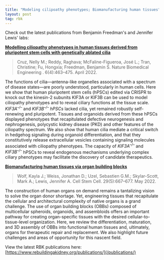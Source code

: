 ```yaml
---
title: "Modeling cilipoathy phenotypes; Biomanufacturing human tissues"
layout: post
tag: rbk
---
```


Check out the latest publications from Benjamin Freedman's and Jennifer Lewis' labs:

[**Modelling ciliopathy phenotypes in human tissues derived from pluripotent stem cells with genetically ablated cilia**](https://www.nature.com/articles/s41551-022-00880-8)
>Cruz, Nelly M.; Reddy, Raghava; McFaline-Figueroa, José L.; Tran, Christine; Fu, Hongxia; Freedman, Benjamin S. Nature Biomedical Engineering . 6(4):463–475. April 2022.

The functions of cilia—antenna-like organelles associated with a spectrum of disease states—are poorly understood, particularly in human cells. Here we show that human pluripotent stem cells (hPSCs) edited via CRISPR to knock out the kinesin-2 subunits KIF3A or KIF3B can be used to model ciliopathy phenotypes and to reveal ciliary functions at the tissue scale. *KIF3A<sup>–/–</sup>* and *KIF3B<sup>–/–</sup> hPSCs* lacked cilia, yet remained robustly self-renewing and pluripotent. Tissues and organoids derived from these hPSCs displayed phenotypes that recapitulated defective neurogenesis and nephrogenesis, polycystic kidney disease (PKD) and other features of the ciliopathy spectrum. We also show that human cilia mediate a critical switch in hedgehog signaling during organoid differentiation, and that they constitutively release extracellular vesicles containing signaling molecules associated with ciliopathy phenotypes. The capacity of *KIF3A<sup>–/–</sup>* and *KIF3B<sup>–/–</sup>* hPSCs to reveal endogenous mechanisms underlying complex ciliary phenotypes may facilitate the discovery of candidate therapeutics.

[**Biomanufacturing human tissues via organ building blocks**](https://www.doi.org/10.1016/j.stem.2022.04.012)
>Wolf, Kayla J.; Weiss, Jonathan D.; Uzel, Sebastien G.M.; Skylar-Scott, Mark A.; Lewis, Jennifer A. Cell Stem Cell. 29(5):667–677. May 2022.

The construction of human organs on demand remains a tantalizing vision to solve the organ donor shortage. Yet, engineering tissues that recapitulate the cellular and architectural complexity of native organs is a grand challenge. The use of organ building blocks (OBBs) composed of multicellular spheroids, organoids, and assembloids offers an important pathway for creating organ-specific tissues with the desired cellular-to-tissue-level organization. Here, we review the differentiation, maturation, and 3D assembly of OBBs into functional human tissues and, ultimately, organs for therapeutic repair and replacement. We also highlight future challenges and areas of opportunity for this nascent field.


View the latest RBK publications here: [https://www.rebuildingakidney.org/publications/](/publications/)
